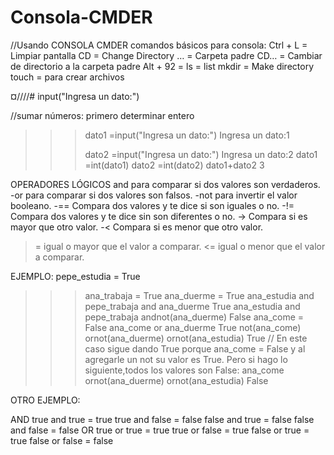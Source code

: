 # Consola-CMDER
//Usando CONSOLA CMDER 
comandos básicos para consola:
Ctrl + L = Limpiar pantalla
CD = Change Directory
… = Carpeta padre
CD… = Cambiar de directorio a la carpeta padre
Alt + 92 =
ls = list
mkdir = Make directory
touch = para crear archivos

¤////#
input("Ingresa un dato:")

//sumar números:
primero determinar entero
>>> dato1 =input("Ingresa un dato:")
Ingresa un dato:1
>>>
>>> dato2 =input("Ingresa un dato:")
Ingresa un dato:2
>>> dato1 =int(dato1)
>>> dato2 =int(dato2)
>>> dato1+dato2
3

OPERADORES LÓGICOS
and para comparar si dos valores son verdaderos.
-or para comparar si dos valores son falsos.
-not para invertir el valor booleano.
-== Compara dos valores y te dice si son iguales o no.
-!= Compara dos valores y te dice sin son diferentes o no.
-> Compara si es mayor que otro valor.
-< Compara si es menor que otro valor.
>= igual o mayor que el valor a comparar.
<= igual o menor que el valor a comparar.

EJEMPLO:
pepe_estudia = True
>>> ana_trabaja = True
>>> ana_duerme = True
>>> ana_estudia and pepe_trabaja and ana_duerme
True
>>> ana_estudia and pepe_trabaja andnot(ana_duerme)
False
>>> ana_come = False
>>> ana_come or ana_duerme
True
>>> not(ana_come) ornot(ana_duerme) ornot(ana_estudia)
True
// En este caso sigue dando True porque ana_come = False y al agregarle un not su valor es True.
Pero si hago lo siguiente,todos los valores son False:
>>> ana_come ornot(ana_duerme) ornot(ana_estudia)
False

OTRO EJEMPLO:

AND
true and true = true
true and false = false
false and true = false
false and false = false
OR
true or true = true
true or false = true
false or true = true
false or false = false

